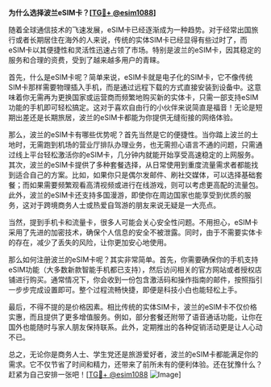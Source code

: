 **为什么选择波兰eSIM卡？[[TG💪+ @esim1088](https://t.me/s/esim1088)]**

随着全球通信技术的飞速发展，eSIM卡已经逐渐成为一种趋势。对于经常出国旅行或者长期居住在海外的人来说，传统的实体SIM卡已经显得有些过时了，而eSIM卡以其便捷性和灵活性迅速占领了市场。特别是波兰的eSIM卡，因其稳定的服务和合理的资费，受到了越来越多用户的青睐。

首先，什么是eSIM卡呢？简单来说，eSIM卡就是电子化的SIM卡，它不像传统SIM卡那样需要物理插入手机，而是通过远程下载的方式直接安装到设备中。这意味着你无需再为更换国家或运营商而频繁地购买新的实体卡，只需一部支持eSIM功能的手机即可轻松搞定。这对于喜欢自由行的小伙伴来说简直是福音！无论是短期出差还是长期旅居，波兰的eSIM卡都能为你提供无缝衔接的网络体验。

那么，波兰的eSIM卡有哪些优势呢？首先当然是它的便捷性。当你踏上波兰的土地时，无需跑到机场的营业厅排队办理业务，也无需担心语言不通的问题，只需通过线上平台轻松激活你的eSIM卡，几分钟内就能开始享受高速稳定的上网服务。其次，波兰的eSIM卡提供了多种套餐选择，从日常使用到重度流量需求者都能找到适合自己的方案。比如，如果你只是偶尔发邮件、刷社交媒体，可以选择基础套餐；而如果需要频繁观看高清视频或进行在线游戏，则可以考虑更高配的流量包。此外，波兰的eSIM卡还支持多国漫游，即使你在周边国家也能享受到优质的服务，这对于跨境商务人士或热爱自驾游的朋友来说无疑是一大亮点。

当然，提到手机卡和流量卡，很多人可能会关心安全性问题。不用担心，eSIM卡采用了先进的加密技术，确保个人信息的安全不被泄露。同时，由于不需要实体卡的存在，减少了丢失的风险，让你更加安心地使用。

那么如何注册波兰的eSIM卡呢？其实非常简单。首先，你需要确保你的手机支持eSIM功能（大多数新款智能手机都已支持），然后访问相关的官方网站或者授权店铺进行购买。通常情况下，你会收到一份包含激活码和操作指南的邮件，按照指引一步步完成设置即可。整个过程流畅快捷，即便是科技小白也能轻松上手。

最后，不得不提的是价格因素。相比传统的实体SIM卡，波兰的eSIM卡不仅价格实惠，而且提供了更多增值服务。例如，部分套餐还附带了语音通话功能，让你在国外也能随时与家人朋友保持联系。此外，定期推出的各种促销活动更是让人心动不已。

总之，无论你是商务人士、学生党还是旅游爱好者，波兰的eSIM卡都能满足你的需求。它不仅节省了时间和精力，还带来了前所未有的便利体验。还在犹豫什么？赶紧为自己安排一张吧！[[TG💪+ @esim1088](https://t.me/s/esim1088) ![Image](https://i.postimg.cc/4NQfJmqS/Snipaste-2025-05-13-00-14-12.png)]